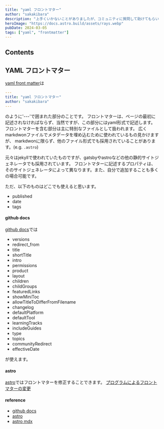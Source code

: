 ```yaml
---
title: "yaml フロントマター"
author: "sakakibara"
description: "上手くいかないことがありましたが、コミュニティに質問して助けてもらいました！"
heroImage: "https://docs.astro.build/assets/rays.webp"
pubDate: 2024-03-05
tags: ["yaml", "frontmatter"]
---
```


## Contents
## YAML フロントマター
[yaml front matter](https://jekyllrb.com/docs/front-matter/)は
```yaml
---
title: "yaml フロントマター"
author: "sakakibara"
---
```

のように'---'で囲まれた部分のことです。
フロントマターは、ページの最初に記述されなければならず、当然ですが、この部分にはyaml形式で記述します。
フロントマターを含む部分は主に特別なファイルとして扱われます。
広くmarkdwonファイルでメタデータを埋め込むために使われているもの見かけますが、
markdwonに限らず、他のファイル形式でも採用されていることがあります。(e.g. `.astro`)

元々はjekyllで使われていたものですが、gatsbyやastroなどの他の静的サイトジェネレータでも採用されています。
フロントマターに記述するプロパティは、そのサイトジェネレータによって異なります。また、自分で追加することも多くの場合可能です。

ただ、以下のものはどこでも使えると思います。
- published
- date
- tags

#### github docs
[github docs](https://docs.github.com/ja/contributing/writing-for-github-docs/using-yaml-frontmatter)では

- versions
- redirect_from
- title
- shortTitle
- intro
- permissions
- product
- layout
- children
- childGroups
- featuredLinks
- showMiniToc
- allowTitleToDifferFromFilename
- changelog
- defaultPlatform
- defaultTool
- learningTracks
- includeGuides
- type
- topics
- communityRedirect
- effectiveDate

が使えます。

#### astro
[astro](https://docs.astro.build/ja/guides/cms/frontmatter-cms/)ではフロントマターを修正することできます。
[プログラムによるフロントマターの変更](https://docs.astro.build/ja/guides/markdown-content/#%E3%83%97%E3%83%AD%E3%82%B0%E3%83%A9%E3%83%A0%E3%81%AB%E3%82%88%E3%82%8B%E3%83%95%E3%83%AD%E3%83%B3%E3%83%88%E3%83%9E%E3%82%BF%E3%83%BC%E3%81%AE%E5%A4%89%E6%9B%B4)


#### reference
- [github docs](https://docs.github.com/ja/contributing/writing-for-github-docs/using-yaml-frontmatter)
- [astro](https://docs.astro.build/ja/guides/markdown-content/#%E3%83%95%E3%83%AD%E3%83%B3%E3%83%88%E3%83%9E%E3%82%BF%E3%83%BC-layout)
- [astro mdx](https://mdxjs.com/guides/frontmatter/)
